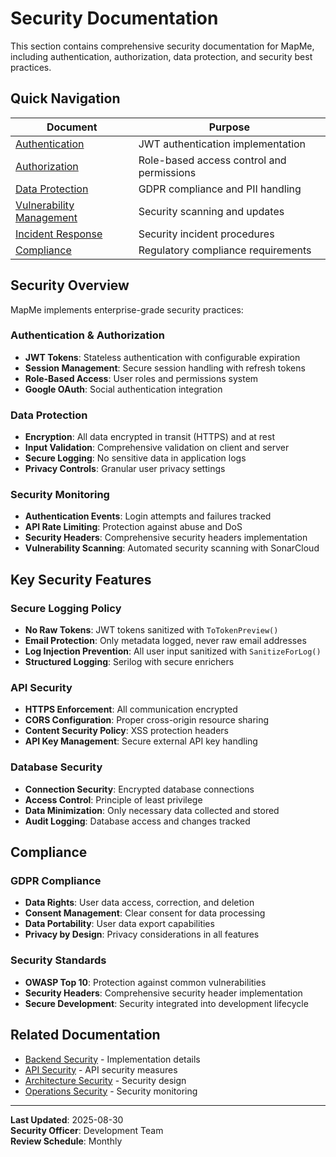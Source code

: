 # Security Documentation

This section contains comprehensive security documentation for MapMe, including authentication, authorization, data protection, and security best practices.

## Quick Navigation

| Document | Purpose |
|----------|----------|
| [Authentication](./authentication.md) | JWT authentication implementation |
| [Authorization](./authorization.md) | Role-based access control and permissions |
| [Data Protection](./data-protection.md) | GDPR compliance and PII handling |
| [Vulnerability Management](./vulnerability-management.md) | Security scanning and updates |
| [Incident Response](./incident-response.md) | Security incident procedures |
| [Compliance](./compliance.md) | Regulatory compliance requirements |

## Security Overview

MapMe implements enterprise-grade security practices:

### Authentication & Authorization
- **JWT Tokens**: Stateless authentication with configurable expiration
- **Session Management**: Secure session handling with refresh tokens
- **Role-Based Access**: User roles and permissions system
- **Google OAuth**: Social authentication integration

### Data Protection
- **Encryption**: All data encrypted in transit (HTTPS) and at rest
- **Input Validation**: Comprehensive validation on client and server
- **Secure Logging**: No sensitive data in application logs
- **Privacy Controls**: Granular user privacy settings

### Security Monitoring
- **Authentication Events**: Login attempts and failures tracked
- **API Rate Limiting**: Protection against abuse and DoS
- **Security Headers**: Comprehensive security headers implementation
- **Vulnerability Scanning**: Automated security scanning with SonarCloud

## Key Security Features

### Secure Logging Policy
- **No Raw Tokens**: JWT tokens sanitized with `ToTokenPreview()`
- **Email Protection**: Only metadata logged, never raw email addresses
- **Log Injection Prevention**: All user input sanitized with `SanitizeForLog()`
- **Structured Logging**: Serilog with secure enrichers

### API Security
- **HTTPS Enforcement**: All communication encrypted
- **CORS Configuration**: Proper cross-origin resource sharing
- **Content Security Policy**: XSS protection headers
- **API Key Management**: Secure external API key handling

### Database Security
- **Connection Security**: Encrypted database connections
- **Access Control**: Principle of least privilege
- **Data Minimization**: Only necessary data collected and stored
- **Audit Logging**: Database access and changes tracked

## Compliance

### GDPR Compliance
- **Data Rights**: User data access, correction, and deletion
- **Consent Management**: Clear consent for data processing
- **Data Portability**: User data export capabilities
- **Privacy by Design**: Privacy considerations in all features

### Security Standards
- **OWASP Top 10**: Protection against common vulnerabilities
- **Security Headers**: Comprehensive security header implementation
- **Secure Development**: Security integrated into development lifecycle

## Related Documentation

- [Backend Security](../backend/authentication.md) - Implementation details
- [API Security](../api/authentication.md) - API security measures
- [Architecture Security](../architecture/security-architecture.md) - Security design
- [Operations Security](../operations/security-monitoring.md) - Security monitoring

---

**Last Updated**: 2025-08-30  
**Security Officer**: Development Team  
**Review Schedule**: Monthly
